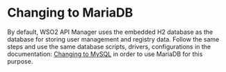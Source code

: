 # Changing to MariaDB

By default, WSO2 API Manager uses the embedded H2 database as the database for storing user management and registry data. Follow the same steps and use the same database scripts, drivers, configurations in the documentation: [Changing to MySQL]({{base_path}}/install-and-setup/setup/setting-up-databases/changing-default-databases/changing-to-mysql) in order to use MariaDB for this purpose. 